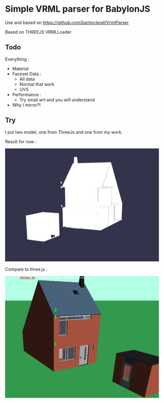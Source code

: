 # Simple VRML parser for BabylonJS

Use and based on https://github.com/bartmcleod/VrmlParser 

Based on THREEJS VRMLLoader

## Todo

Everything :

* Material
* Faceset Data :
  * All data
  * Normal that work
  * UVS
* Performance :
  * Try small.wrl and you will understand
* Why I mirror?!

## Try

I put two model, one from ThreeJs and one from my work.

Result for now :

![](now.png)

Compare to three.js :

![](want.png)